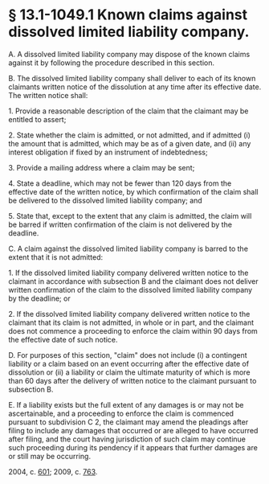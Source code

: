 # § 13.1-1049.1 Known claims against dissolved limited liability company.

<p>A. A dissolved limited liability company may dispose of the known claims against it by following the procedure described in this section.</p><p>B. The dissolved limited liability company shall deliver to each of its known claimants written notice of the dissolution at any time after its effective date. The written notice shall:</p><p>1. Provide a reasonable description of the claim that the claimant may be entitled to assert;</p><p>2. State whether the claim is admitted, or not admitted, and if admitted (i) the amount that is admitted, which may be as of a given date, and (ii) any interest obligation if fixed by an instrument of indebtedness;</p><p>3. Provide a mailing address where a claim may be sent;</p><p>4. State a deadline, which may not be fewer than 120 days from the effective date of the written notice, by which confirmation of the claim shall be delivered to the dissolved limited liability company; and</p><p>5. State that, except to the extent that any claim is admitted, the claim will be barred if written confirmation of the claim is not delivered by the deadline.</p><p>C. A claim against the dissolved limited liability company is barred to the extent that it is not admitted:</p><p>1. If the dissolved limited liability company delivered written notice to the claimant in accordance with subsection B and the claimant does not deliver written confirmation of the claim to the dissolved limited liability company by the deadline; or</p><p>2. If the dissolved limited liability company delivered written notice to the claimant that its claim is not admitted, in whole or in part, and the claimant does not commence a proceeding to enforce the claim within 90 days from the effective date of such notice.</p><p>D. For purposes of this section, "claim" does not include (i) a contingent liability or a claim based on an event occurring after the effective date of dissolution or (ii) a liability or claim the ultimate maturity of which is more than 60 days after the delivery of written notice to the claimant pursuant to subsection B.</p><p>E. If a liability exists but the full extent of any damages is or may not be ascertainable, and a proceeding to enforce the claim is commenced pursuant to subdivision C 2, the claimant may amend the pleadings after filing to include any damages that occurred or are alleged to have occurred after filing, and the court having jurisdiction of such claim may continue such proceeding during its pendency if it appears that further damages are or still may be occurring.</p><p>2004, c. <a href='http://lis.virginia.gov/cgi-bin/legp604.exe?041+ful+CHAP0601'>601</a>; 2009, c. <a href='http://lis.virginia.gov/cgi-bin/legp604.exe?091+ful+CHAP0763'>763</a>.</p>